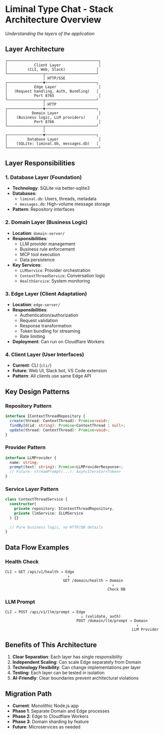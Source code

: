 # Liminal Type Chat - Stack Architecture Overview

*Understanding the layers of the application*

## Layer Architecture

```
┌─────────────────────────────────────────┐
│            Client Layer                 │
│         (CLI, Web, Slack)              │
└────────────────┬───────────────────────┘
                 │ HTTP/SSE
┌────────────────▼───────────────────────┐
│            Edge Layer                   │
│   (Request handling, Auth, Bundling)   │
│            Port 8765                    │
└────────────────┬───────────────────────┘
                 │ HTTP
┌────────────────▼───────────────────────┐
│           Domain Layer                  │
│    (Business logic, LLM providers)     │
│            Port 8766                    │
└────────────────┬───────────────────────┘
                 │
┌────────────────▼───────────────────────┐
│         Database Layer                  │
│    (SQLite: liminal.db, messages.db)   │
└─────────────────────────────────────────┘
```

## Layer Responsibilities

### 1. Database Layer (Foundation)
- **Technology**: SQLite via better-sqlite3
- **Databases**:
  - `liminal.db`: Users, threads, metadata
  - `messages.db`: High-volume message storage
- **Pattern**: Repository interfaces

### 2. Domain Layer (Business Logic)
- **Location**: `domain-server/`
- **Responsibilities**:
  - LLM provider management
  - Business rule enforcement
  - MCP tool execution
  - Data persistence
- **Key Services**:
  - `LLMService`: Provider orchestration
  - `ContextThreadService`: Conversation logic
  - `HealthService`: System monitoring

### 3. Edge Layer (Client Adaptation)
- **Location**: `edge-server/`
- **Responsibilities**:
  - Authentication/authorization
  - Request validation
  - Response transformation
  - Token bundling for streaming
  - Rate limiting
- **Deployment**: Can run on Cloudflare Workers

### 4. Client Layer (User Interfaces)
- **Current**: CLI (`cli/`)
- **Future**: Web UI, Slack bot, VS Code extension
- **Pattern**: All clients use same Edge API

## Key Design Patterns

### Repository Pattern
```typescript
interface IContextThreadRepository {
  create(thread: ContextThread): Promise<void>;
  findById(id: string): Promise<ContextThread | null>;
  update(thread: ContextThread): Promise<void>;
}
```

### Provider Pattern
```typescript
interface LLMProvider {
  name: string;
  prompt(text: string): Promise<LLMProviderResponse>;
  // Future: streamPrompt(...): AsyncIterator<Token>
}
```

### Service Layer Pattern
```typescript
class ContextThreadService {
  constructor(
    private repository: IContextThreadRepository,
    private llmService: ILLMService
  ) {}
  
  // Pure business logic, no HTTP/DB details
}
```

## Data Flow Examples

### Health Check
```
CLI → GET /api/v1/health → Edge
                            ↓
                          GET /domain/health → Domain
                                                ↓
                                              Check DB
```

### LLM Prompt
```
CLI → POST /api/v1/llm/prompt → Edge
                                  ↓ (validate, auth)
                                POST /domain/llm/prompt → Domain
                                                           ↓
                                                         LLM Provider
```

## Benefits of This Architecture

1. **Clear Separation**: Each layer has single responsibility
2. **Independent Scaling**: Can scale Edge separately from Domain
3. **Technology Flexibility**: Can change implementations per layer
4. **Testing**: Each layer can be tested in isolation
5. **AI-Friendly**: Clear boundaries prevent architectural violations

## Migration Path

- **Current**: Monolithic Node.js app
- **Phase 1**: Separate Domain and Edge processes
- **Phase 2**: Edge to Cloudflare Workers
- **Phase 3**: Domain sharding by feature
- **Future**: Microservices as needed